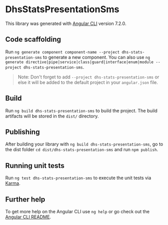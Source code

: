 # DhsStatsPresentationSms

This library was generated with [Angular CLI](https://github.com/angular/angular-cli) version 7.2.0.

## Code scaffolding

Run `ng generate component component-name --project dhs-stats-presentation-sms` to generate a new component. You can also use `ng generate directive|pipe|service|class|guard|interface|enum|module --project dhs-stats-presentation-sms`.
> Note: Don't forget to add `--project dhs-stats-presentation-sms` or else it will be added to the default project in your `angular.json` file. 

## Build

Run `ng build dhs-stats-presentation-sms` to build the project. The build artifacts will be stored in the `dist/` directory.

## Publishing

After building your library with `ng build dhs-stats-presentation-sms`, go to the dist folder `cd dist/dhs-stats-presentation-sms` and run `npm publish`.

## Running unit tests

Run `ng test dhs-stats-presentation-sms` to execute the unit tests via [Karma](https://karma-runner.github.io).

## Further help

To get more help on the Angular CLI use `ng help` or go check out the [Angular CLI README](https://github.com/angular/angular-cli/blob/master/README.md).
